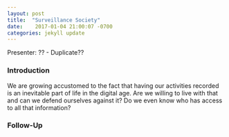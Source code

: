 ```yaml
---
layout: post
title:  "Surveillance Society"
date:    2017-01-04 21:00:07 -0700
categories: jekyll update
---
```


Presenter: ?? - Duplicate??

### Introduction

We are growing accustomed to the fact that having our activities recorded is an inevitable part of life in the digital age. Are we willing to live with that and can we defend ourselves against it? Do we even know who has access to all that information?

### Follow-Up
